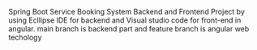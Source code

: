 Spring Boot Service Booking System Backend and Frontend Project by using Ecllipse IDE for backend and Visual studio code for front-end in angular.
main branch is backend part and feature branch is angular web techology
